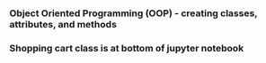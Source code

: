 ### Object Oriented Programming (OOP) - creating classes, attributes, and methods

### Shopping cart class is at bottom of jupyter notebook
